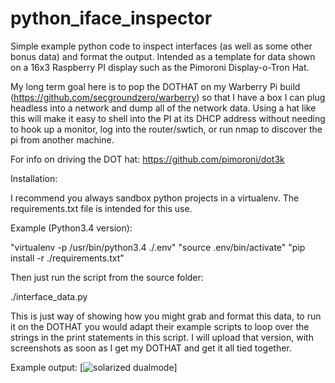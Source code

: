 # python_iface_inspector
Simple example python code to inspect interfaces (as well as some other bonus data) and format the output. Intended as a template for data shown on a 16x3 Raspberry PI display such as the Pimoroni Display-o-Tron Hat.

My long term goal here is to pop the DOTHAT on my Warberry Pi build (https://github.com/secgroundzero/warberry) so that I have a box I can plug headless into a network and dump all of the network data.  Using a hat like this will make it easy to shell into the PI at its DHCP address without needing to hook up a monitor, log into the router/swtich, or run nmap to discover the pi from another machine.

For info on driving the DOT hat:
https://github.com/pimoroni/dot3k

Installation:

I recommend you always sandbox python projects in a virtualenv.  The requirements.txt file is intended for this use.

Example (Python3.4 version):

"virtualenv -p /usr/bin/python3.4 ./.env"
"source .env/bin/activate"
"pip install -r ./requirements.txt"

Then just run the script from the source folder:

./interface_data.py

This is just way of showing how you might grab and format this data, to run it on the DOTHAT you would adapt their example scripts to loop over the strings in the print statements in this script.  I will upload that version, with screenshots as soon as I get my DOTHAT and get it all tied together.

Example output:
[![solarized dualmode](https://github.com/randomInteger/python_iface_inspector/blob/master/Screen%20Shot%202016-08-27%20at%205.13.02%20PM.png)]
